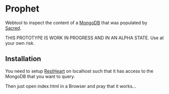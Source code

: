 # Prophet
Webtool to inspect the content of a [MongoDB](https://www.mongodb.org/) that 
was populated by [Sacred](https://github.com/IDSIA/sacred).

THIS PROTOTYPE IS WORK IN PROGRESS AND IN AN ALPHA STATE.
Use at your own risk.

## Installation
You need to setup [RestHeart](http://restheart.org) on localhost such that it 
has access to the MongoDB that you want to query.

Then just open index.html in a Browser and pray that it works...

